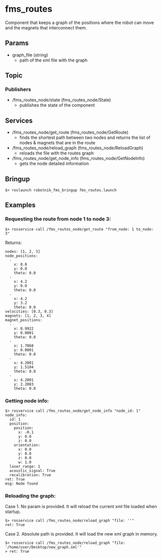 # fms_routes

Component that keeps a graph of the positions where the robot can move and the magnets that interconnect them.

## Params

* graph_file (string)
  * path of the xml file with the graph
 
## Topic
### Publishers
* /fms_routes_node/state (fms_routes_node/State)
  * publishes the state of the component

## Services
* /fms_routes_node/get_route (fms_routes_node/GetRoute)
  * finds the shortest path between two nodes and returns the list of nodes & magnets that are in the route
* /fms_routes_node/reload_graph (fms_routes_node/ReloadGraph)
  * reloads the file with the routes graph
* /fms_routes_node/get_node_info (fms_routes_node/GetNodeInfo)
  * gets the node detailed information
 
 
## Bringup

```
$> roslaunch robotnik_fms_bringup fms_routes.launch
```

## Examples 

### Requesting the route from node 1 to node 3:
```
$> rosservice call /fms_routes_node/get_route "from_node: 1 to_node: 3"
```
Returns:

```
nodes: [1, 2, 3]
node_positions: 
  - 
    x: 0.0
    y: 0.0
    theta: 0.0
  - 
    x: 4.2
    y: 0.0
    theta: 0.0
  - 
    x: 4.2
    y: 3.2
    theta: 0.0
velocities: [0.3, 0.3]
magnets: [1, 2, 3, 4]
magnet_positions: 
  - 
    x: 0.9922
    y: 0.0001
    theta: 0.0
  - 
    x: 1.7068
    y: 0.0001
    theta: 0.0
  - 
    x: 4.2001
    y: 1.5104
    theta: 0.0
  - 
    x: 4.2001
    y: 2.2083
    theta: 0.0
```

### Getting node info:
```
$> rosservice call /fms_routes_node/get_node_info "node_id: 1" 
node_info: 
  id: 1
  position: 
    position: 
      x: -0.1
      y: 0.0
      z: 0.0
    orientation: 
      x: 0.0
      y: 0.0
      z: 0.0
      w: 1.0
  laser_range: 1
  acoustic_signal: True
  recalibration: True
ret: True
msg: Node found
```

### Reloading the graph:
Case 1. No param is provided. It will reload the current xml file loaded when startup.
```
$> rosservice call /fms_routes_node/reload_graph "file: ''" 
ret: True
```
Case 2. Absolute path is provided. It will load the new xml graph in memory.
```
$> rosservice call /fms_routes_node/reload_graph "file: '/home/user/Desktop/new_graph.xml'" 
> ret: True
```

